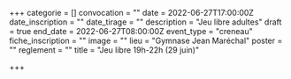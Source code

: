 +++
categorie = []
convocation = ""
date = 2022-06-27T17:00:00Z
date_inscription = ""
date_tirage = ""
description = "Jeu libre adultes"
draft = true
end_date = 2022-06-27T08:00:00Z
event_type = "creneau"
fiche_inscription = ""
image = ""
lieu = "Gymnase Jean Maréchal"
poster = ""
reglement = ""
title = "Jeu libre 19h-22h (29 juin)"

+++
